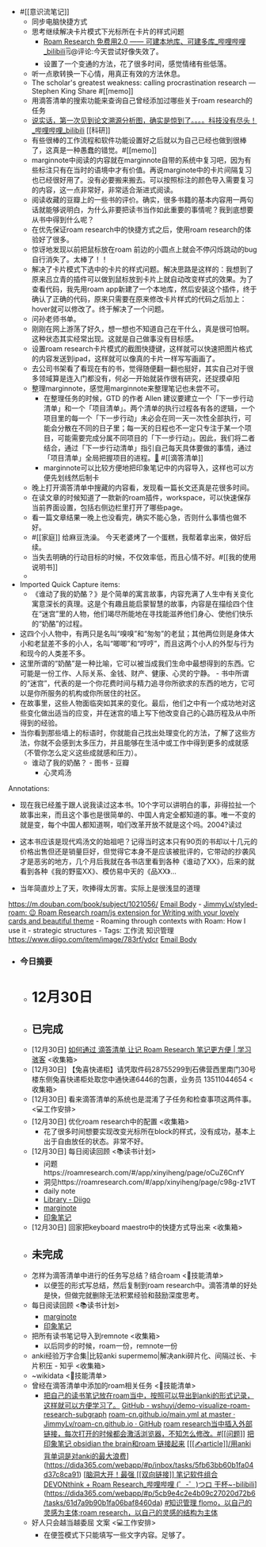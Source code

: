- #[[意识流笔记]] 
    - 同步电脑快捷方式
    - 思考继续解决卡片模式下光标所在卡片的样式问题
        - [Roam Research 免费用2.0 —— 可建本地库、可建多库_哔哩哔哩_bilibili](https://www.bilibili.com/video/BV1ut4y1a7pc/?spm_id_from=333.788&vd_source=3d8ccab137cc879b5f9cbc14d68843ab)🗒@评论:今天尝试好像失效了。
        - 设置了一个变通的方法，花了很多时间，感觉情绪有些低落。
    - 听一点歌转换一下心情，用真正有效的方法休息。
    - The scholar's greatest weakness: calling procrastination research — Stephen King Share 
#[[memo]]
    - 用滴答清单的搜索功能来查询自己曾经添加过哪些关于roam research的任务
    - [说实话，第一次见到论文溯源分析图，确实是惊到了。。。。科技没有尽头！_哔哩哔哩_bilibili](https://www.bilibili.com/video/BV1J3411x7h1/?p=1&share_medium=android&share_plat=android&share_session_id=a8c0d13b-f96d-4734-a62d-82b46797e0cb&share_source=COPY&share_tag=s_i&timestamp=1642258147&unique_k=KQBZLdb&vd_source=3d8ccab137cc879b5f9cbc14d68843ab) [[科研]]
    - 有些很棒的工作流程和软件功能设置好之后就以为自己已经也做到很棒了，这真是一种愚蠢的错觉。#[[memo]]
    - marginnote中阅读的内容就在marginnote自带的系统中复习吧，因为有些标注只有在当时的语境中才有价值。再说marginote中的卡片间隔复习也已经很好用了。没有必要搬来搬去。可以按照标注的颜色导入需要复习的内容，这一点非常好，非常适合渐进式阅读。
    - 阅读收藏的豆瓣上的一些书的评价。确实，很多书籍的基本内容用一两句话就能够说明白，为什么非要把读书当作如此重要的事情呢？我到底想要从书中得到什么呢？
    - 在优先保证roam research中的快捷方式之后，使用roam research的体验好了很多。
    - 惊讶地发现以前把鼠标放在roam 前边的小圆点上就会不停闪烁跳动的bug自行消失了。太棒了！！
    - 解决了卡片模式下选中的卡片的样式问题。解决思路是这样的：我想到了原来吕立青的插件可以做到鼠标放到卡片上就自动改变样式的效果。为了查看代码，我先用roam app新建了一个本地库，然后安装这个插件，终于确认了正确的代码，原来只需要在原来修改卡片样式的代码之后加上：hover就可以修改了。终于解决了一个问题。
    - 问孙老师书单。
    - 刚刚在网上游荡了好久，想一想也不知道自己在干什么，真是很可怕啊。这种状态其实经常出现。这就是自己做事没有目标感。
    - 设置roam research卡片模式的截图快捷键，这样就可以快速把图片格式的内容发送到ipad，这样就可以像真的卡片一样写写画画了。
    - 去公司书架看了看现在有的书，觉得随便翻一翻也挺好，其实自己对于很多领域算是连入门都没有，何必一开始就装作很有研究，还捉摸卓阳
    - 整理marginnote，感觉用marginnote来整理笔记也未尝不可。
        - 在整理任务的时候，GTD 的作者 Allen 建议要建立一个「下一步行动清单」和一个「项目清单」。两个清单的执行过程各有各的逻辑，一个项目里的每一个「下一步行动」未必会在同一天一次性全部执行，可能会分散在不同的日子里；每一天的日程也不一定只专注于某一个项目，可能需要完成分属不同项目的「下一步行动」。因此，我们将二者结合，通过「下一步行动清单」指引自己每天具体要做的事情，通过「项目清单」全局把握项目的进程。[🔗](marginnote3app://note/BFF7DA9C-14EF-498A-9E49-1AB0323D618B) 
#[[滴答清单]]
        - marginnote可以比较方便地把印象笔记中的内容导入，这样也可以方便先划线然后制卡
    - 晚上打开滴答清单中搜藏的内容看，发现看一篇长文还真是花很多时间。
    - 在读文章的时候知道了一款新的roam插件，workspace，可以快速保存当前界面设置，包括右侧边栏里打开了哪些page。
    - 看一篇文章结果一晚上也没看完，确实不能心急，否则什么事情也做不好。
    - #[[家庭]] 给麻豆洗澡。
今天老婆烤了一个蛋糕，我帮着拿出来，做好后续。
    - 当失去明确的行动目标的时候，不仅效率低，而且心情不好。#[[我的使用说明书]]
    - 
- Imported Quick Capture items:
    - 《谁动了我的奶酪？》是个简单的寓言故事，内容充满了人生中有关变化寓意深长的真理。这是个有趣且能启蒙智慧的故事，内容是在描绘四个住在“迷宫”里的人物，他们竭尽所能地在寻找能滋养他们身心、使他们快乐的“奶酪”的过程。 
- 这四个小人物中，有两只是名叫“嗅嗅”和“匆匆”的老鼠；其他两位则是身体大小和老鼠差不多的小人，名叫“唧唧”和“哼哼”，而且这两个小人的外型与行为和现今的人类差不多。 
- 这里所谓的“奶酪”是一种比喻，它可以被当成我们生命中最想得到的东西。它可能是一份工作、人际关系、金钱、财产、健康、心灵的宁静。 - 书中所谓的“迷宫”，代表的是一个你花费时间与精力追寻你所欲求的东西的地方，它可以是你所服务的机构或你所居住的社区。 
- 在故事里，这些人物面临突如其来的变化。最后，他们之中有一个成功地对这些变化做出适当的应变，并在迷宫的墙上写下他改变自己的心路历程及从中所得到的经验。 
- 当你看到那些墙上的标语时，你就能自己找出处理变化的方法，了解了这些方法，你就不会感到太多压力，并且能够在生活中或工作中得到更多的成就感（不管你怎么定义这些成就感和压力）。
    - 谁动了我的奶酪？ - 图书 - 豆瓣
        - 心灵鸡汤

Annotations:

* 现在我已经羞于跟人说我读过这本书。10个字可以讲明白的事，非得拉扯一个故事出来，而且这个事也是很简单的、中国人肯定全都知道的事。唯一不变的就是变，每个中国人都知道啊，咱们改革开放不就是这个吗。2004?读过

* 这本书应该是现代鸡汤文的始祖吧？记得当时这本只有90页的书却以十几元的价格出售但还是销量巨好，但觉得它本身不是应该被批评的，它带动的抄袭风才是恶劣的地方，几个月后我就在各书店里看到各种《谁动了XX》，后来的就看到各种《我的野蛮XX》、模仿易中天的《品XX》…

* 当年简直炒上了天，吹捧得太厉害。实际上是很浅显的道理

https://m.douban.com/book/subject/1021056/ [Email Body](https://files.todoist.com/k5prCUW9wtTO3BV1bnnjqEN1eOaFBsSVOMQTeZ100K_rIZo2FWywu-zTLwQ_XI7u/by/21878347/as/file.html)
    - [JimmyLv/styled-roam: 😉 Roam Research roam/js extension for Writing with your lovely cards and beautiful theme](https://github.com/JimmyLv/styled-roam)
    - Roaming through contexts with Roam: How I use it - strategic structures
        - Tags: 工作流 知识管理
https://www.diigo.com/item/image/783rf/ydcr [Email Body](https://files.todoist.com/RjI0qhtdoZIkFhmB92MmsH0h6qa_t7rrqF5S3jl8BDdYVcNObNJKxNNQcmbM-JN-/by/21878347/as/file.html)
- ### 今日摘要
    - # 12月30日
    - ## 已完成
    - [12月30日] [如何通过 滴答清单 让记 Roam Research 笔记更方便 | 学习骇客](http://mp.weixin.qq.com/s?__biz=MzU2NDI1Mzg2NQ==&mid=2247493606&idx=1&sn=833a773e6c68312ca5cbd9c60a78ca3d&chksm=fc4f6220cb38eb36296ed54108bf80881fe04f182137832422f81cf8b2f004611a9a4a253dc2&mpshare=1&scene=1&srcid=0616IDKK388HW5goAs1i92qw&sharer_sharetime=1655378267322&sharer_shareid=c51b7b13a0b085484bc7a81d87b76e86#rd) <收集箱>
    - [12月30日] 【兔喜快递柜】请凭取件码28755299到石佛营西里南门30号楼东侧兔喜快递柜处取您中通快递6446的包裹，业务员 13511044654 <收集箱>
    - [12月30日] 看来滴答清单的系统也是混淆了子任务和检查事项这两件事。 <💻工作安排>
    - [12月30日] 优化roam research中的配置 <收集箱>
        - 花了很多时间想要实现改变光标所在block的样式，没有成功，基本上出于自由放任的状态。非常不好。 
    - [12月30日] 每日阅读回顾 <📚读书计划>
        - 问题https://roamresearch.com/#/app/xinyiheng/page/oCuZ6CnfY
        - 洞见https://roamresearch.com/#/app/xinyiheng/page/c98g-z1VT
        - daily note
        - [Library - Diigo](https://www.diigo.com/user/wangxiaohui19880214)
        - [marginote](marginnote3app://notebook/CE7FD73B-CE79-41C4-B58E-27755C2A032B)
        - [印象笔记](https://app.yinxiang.com/shard/s63/nl/13797828/cbc753bc-662d-43d3-9f07-c03f756c4074/)
    - [12月30日] 回家把keyboard maestro中的快捷方式导出来 <收集箱>
    - ## 未完成
    - 怎样为滴答清单中进行的任务写总结？结合roam <🎨技能清单>
        - 以便签的形式写总结，然后复制到roam research中。滴答清单的好处是快，但做完就删除无法积累经验和鼓励深度思考。
    - 每日阅读回顾 <📚读书计划>
        - [marginote](marginnote3app://notebook/CE7FD73B-CE79-41C4-B58E-27755C2A032B)
        - [印象笔记](https://app.yinxiang.com/shard/s63/nl/13797828/cbc753bc-662d-43d3-9f07-c03f756c4074/)
    - 把所有读书笔记导入到remnote <收集箱>
        - 以后同步的时候，roam一份，remnote一份
    - anki经验万字合集|比较anki supermemo|解决anki碎片化、间隔过长、卡片积压 - 知乎 <收集箱>
    - ~wikidata <🎨技能清单>
    - 曾经在滴答清单中添加的roam相关任务 <🎨技能清单>
        - [把自己的读书笔记放在roam当中，按照可以导出到anki的形式记录，这样就可以方便学习了。](https://dida365.com/webapp/#p/inbox/tasks/5f9142f2acae91019a673921)
 [GitHub - wshuyi/demo-visualize-roam-research-subgraph](https://dida365.com/webapp/#p/inbox/tasks/5fd55c8ba590c73d528443fe)
 [roam-cn.github.io/main.yml at master · JimmyLv/roam-cn.github.io · GitHub](https://dida365.com/webapp/#p/inbox/tasks/5fd55c2ea590c73d528443fd) 
[roam research当中插入外部链接，每次打开的时候都会激活浏览器，不知怎么修改。#[[问题]]](https://dida365.com/webapp/#p/inbox/tasks/5ff39b108bc4d10b1a21676e) 
[把印象笔记 obsidian the brain和roam 链接起来](https://dida365.com/webapp/#p/inbox/tasks/5fbb844c7516512943e7b1d3) 
[[[[✍article]]/用anki背单词是对anki的最大浪费](https://roamresearch.com/#/app/hjp_study/page/ej9GS-bFZ)](https://dida365.com/webapp/#p/inbox/tasks/5fb63bb60b1fa04d37c8ca91) 
 [[脑洞大开！最强 [[双向链接]] 笔记软件组合 DEVONthink + Roam Research_哔哩哔哩 (゜-゜)つロ 干杯~-bilibili](https://www.bilibili.com/s/video/BV1CU4y187wy)](https://dida365.com/webapp/#p/5cb9e4c2e4b09c27020d72b6/tasks/61d7a9b90b1fa06baf8460da) 
[ #知识管理  flomo，以自己的灵感为主体;roam research，以自己的灵感的结构为主体](https://dida365.com/webapp/#p/inbox/tasks/6281b853e4b00a03b1eaa33a) 
    - 好人只会越当越委屈 文案 <💻工作安排>
        - 在便签模式下只能填写一些文字内容。足够了。
